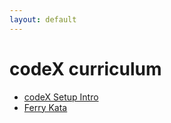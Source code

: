 ```yaml
---
layout: default
---
```


# codeX curriculum

* [codeX Setup Intro](http://intro.projectcodex.co/)
* [Ferry Kata](http://ferry.projectcodex.co/)

